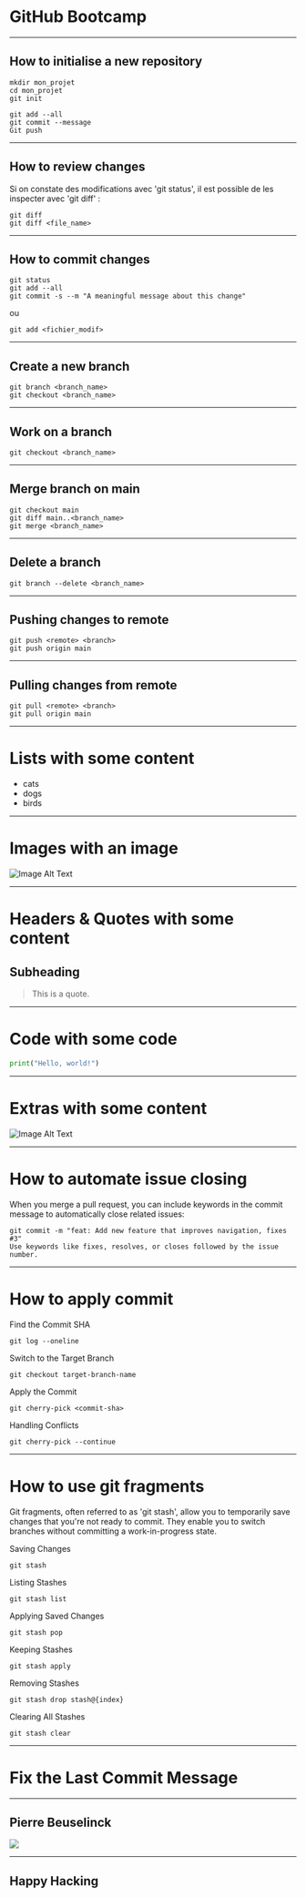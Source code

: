 <!-- slides.md -->

# GitHub Bootcamp

---

## How to initialise a new repository

```
mkdir mon_projet
cd mon_projet
git init

git add --all
git commit --message
Git push
```

---

## How to review changes

Si on constate des modifications avec 'git status', il est possible de les inspecter avec 'git diff' : 

```
git diff
git diff <file_name>
```

---

## How to commit changes

```
git status
git add --all
git commit -s --m "A meaningful message about this change"
```

ou

```
git add <fichier_modif>
```

---

## Create a new branch

```
git branch <branch_name>
git checkout <branch_name>
```

---

## Work on a branch

```
git checkout <branch_name>
```

---

## Merge branch on main

```
git checkout main
git diff main..<branch_name>
git merge <branch_name>
```

---

## Delete a branch

```
git branch --delete <branch_name>
```

---

## Pushing changes to remote

```
git push <remote> <branch>
git push origin main
```

---

## Pulling changes from remote

```
git pull <remote> <branch>
git pull origin main
```

---

# Lists with some content

- cats
- dogs
- birds

---

# Images with an image

![Image Alt Text](https://www.wfla.com/wp-content/uploads/sites/71/2023/05/GettyImages-1389862392.jpg?w=2560&h=1440&crop=1)

---

# Headers & Quotes with some content

## Subheading

> This is a quote.

---

# Code with some code

```python
print("Hello, world!")
```

---

# Extras with some content

![Image Alt Text](https://d3544la1u8djza.cloudfront.net/APHI/Blog/2021/07-06/small+white+fluffy+dog+smiling+at+the+camera+in+close-up-min.jpg)

---

# How to automate issue closing

When you merge a pull request, you can include keywords in the commit message to automatically close related issues:

```
git commit -m "feat: Add new feature that improves navigation, fixes #3"
Use keywords like fixes, resolves, or closes followed by the issue number.
```

----

# How to apply commit

Find the Commit SHA
```
git log --oneline
```

Switch to the Target Branch
```
git checkout target-branch-name
```

Apply the Commit
```
git cherry-pick <commit-sha>
```

Handling Conflicts
```
git cherry-pick --continue
```


---

# How to use git fragments

Git fragments, often referred to as 'git stash', allow you to temporarily save changes that you're not ready to commit. They enable you to switch branches without committing a work-in-progress state.

Saving Changes

```
git stash
```

Listing Stashes

```
git stash list
```

Applying Saved Changes

```
git stash pop
```

Keeping Stashes

```
git stash apply
```

Removing Stashes

```
git stash drop stash@{index}
```

Clearing All Stashes

```
git stash clear
```

---

# Fix the Last Commit Message

---

## Pierre Beuselinck

![](https://raw.githubusercontent.com/flexbox/github-bootcamp/main/slides/github-bootcamp.png)

---

## Happy Hacking